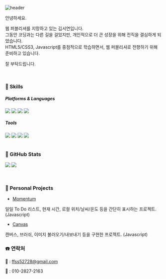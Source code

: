 ![header](https://capsule-render.vercel.app/api?type=Waving&color=auto&height=260&section=header&text=Welcome!&fontSize=70&fontAlignY=32&desc=Seoyeon's%20profile)


안녕하세요.

웹 퍼블리셔를 지망하고 있는 김서연입니다. </br>
그동안 코딩과는 다른 길을 걸었지만, 개인적으로 더 큰 성장을 위해 전직을 결심하게 되었습니다. </br>
HTML5/CSS3, Javascript를 중점적으로 학습하면서, 웹 퍼블리셔로 전향하기 위해 준비하고 있습니다.

잘 부탁드립니다.

</br>

### 💪 Skills
##### Platforms & Languages
  <div >
    <img src="https://img.shields.io/badge/HTML5-E34F26?style=flat-square&logo=HTML5&logoColor=ffffff"/>
    <img src="https://img.shields.io/badge/CSS3-1572B6?style=flat-square&logo=CSS3&logoColor=ffffff"/>
    <img src="https://img.shields.io/badge/Sass-CC6699?style=flat-square&logo=Sass&logoColor=ffffff"/>
    <img src="https://img.shields.io/badge/JavaScript-F7DF1E?style=flat-square&logo=JavaScript&logoColor=ffffff"/>
  </div>

##### Tools
  <div >
    <img src="https://img.shields.io/badge/Visual Studio Code-007ACC?style=flat-square&logo=VisualStudioCode&logoColor=ffffff"/>
    <img src="https://img.shields.io/badge/Adobe Photoshop-31A8FF?style=flat-square&logo=AdobePhotoshop&logoColor=ffffff"/>
    <img src="https://img.shields.io/badge/Adobe Illustrator-FF9A00?style=flat-square&logo=AdobeIllustrator&logoColor=ffffff"/>
    <img src="https://img.shields.io/badge/GitHub-181717?style=flat-square&logo=GitHub&logoColor=ffffff"/>
  </div>
  
</br>

### 🌱 GitHub Stats
  <a align="center"><img src="https://github-readme-stats.vercel.app/api/top-langs/?username=oz528&layout=compact" /></a>
  <a align="center"><img src="https://github-readme-stats.vercel.app/api?username=oz528&show_icons=true&theme=flag-india&hide=stars,contribs" /></a>

</br>

### 📖 Personal Projects
- [Momentum](https://github.com/oz528/momentum)

일일 To Do 리스트, 현재 시간, 로컬 위치/날씨/온도 등을 간단히 표시하는 프로젝트. (Javascript)

- [Canvas](https://oz528.github.io/canvas)

캔버스, 브러쉬, 이미지 불러오기/내보내기 등을 구현한 프로젝트. (Javascript)
</br>

### ☎️ 연락처
📧 : ffss52728@gmail.com

📱 : 010-2827-2163
  

  
  
  
<!--
**oz528/oz528** is a ✨ _special_ ✨ repository because its `README.md` (this file) appears on your GitHub profile.

Here are some ideas to get you started:

- 🔭 I’m currently working on ...
- 🌱 I’m currently learning ...
- 👯 I’m looking to collaborate on ...
- 🤔 I’m looking for help with ...
- 💬 Ask me about ...
- 📫 How to reach me: ...
- 😄 Pronouns: ...
- ⚡ Fun fact: ...
-->
